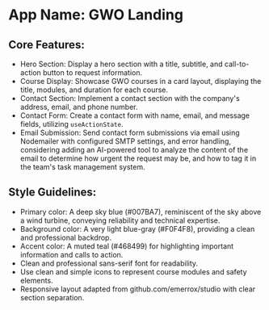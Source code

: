 # **App Name**: GWO Landing

## Core Features:

- Hero Section: Display a hero section with a title, subtitle, and call-to-action button to request information.
- Course Display: Showcase GWO courses in a card layout, displaying the title, modules, and duration for each course.
- Contact Section: Implement a contact section with the company's address, email, and phone number.
- Contact Form: Create a contact form with name, email, and message fields, utilizing `useActionState`.
- Email Submission: Send contact form submissions via email using Nodemailer with configured SMTP settings, and error handling, considering adding an AI-powered tool to analyze the content of the email to determine how urgent the request may be, and how to tag it in the team's task management system.

## Style Guidelines:

- Primary color: A deep sky blue (#007BA7), reminiscent of the sky above a wind turbine, conveying reliability and technical expertise.
- Background color: A very light blue-gray (#F0F4F8), providing a clean and professional backdrop.
- Accent color: A muted teal (#468499) for highlighting important information and calls to action.
- Clean and professional sans-serif font for readability.
- Use clean and simple icons to represent course modules and safety elements.
- Responsive layout adapted from github.com/emerrox/studio with clear section separation.